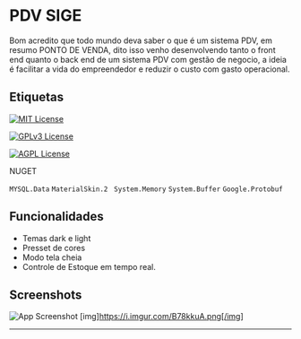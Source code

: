 
# PDV SIGE

Bom acredito que todo mundo deva saber o que é um sistema PDV, em resumo PONTO DE VENDA, dito isso venho desenvolvendo tanto o front end quanto o back end de um sistema PDV com gestão de negocio, a ideia é facilitar a vida do empreendedor e reduzir o custo com gasto operacional.



## Etiquetas


[![MIT License](https://img.shields.io/badge/License-MIT-green.svg)](https://choosealicense.com/licenses/mit/)

[![GPLv3 License](https://img.shields.io/badge/License-GPL%20v3-yellow.svg)](https://opensource.org/licenses/)

[![AGPL License](https://img.shields.io/badge/license-AGPL-blue.svg)](http://www.gnu.org/licenses/agpl-3.0)

NUGET

`MYSQL.Data` `MaterialSkin.2` ` System.Memory` `System.Buffer` `Google.Protobuf`


## Funcionalidades

- Temas dark e light
- Presset de cores 
- Modo tela cheia
- Controle de Estoque em tempo real.


## Screenshots

![App Screenshot](https://i.imgur.com/B78kkuA.png)
[img]https://i.imgur.com/B78kkuA.png[/img]

****
